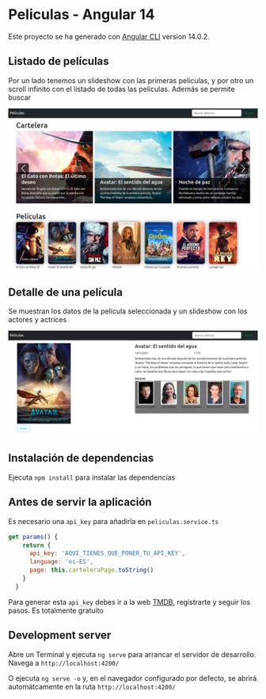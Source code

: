 # Peliculas - Angular 14

Este proyecto se ha generado con [Angular CLI](https://github.com/angular/angular-cli) version 14.0.2.

## Listado de películas

Por un lado tenemos un slideshow con las primeras peliculas, y por otro un scroll infinito con el listado de todas las películas. Además se permite buscar

![Peliculas1](Peliculas1.png)

## Detalle de una película

Se muestran los datos de la película seleccionada y un slideshow con los actores y actrices

![Peliculas2](Peliculas2.png)

## Instalación de dependencias

Ejecuta `npm install` para instalar las dependencias

## Antes de servir la aplicación

Es necesario una `api_key` para añadirla en `peliculas.service.ts`

```js
get params() {
    return {
      api_key: 'AQUI_TIENES_QUE_PONER_TU_API_KEY',
      language: 'es-ES',
      page: this.carteleraPage.toString()
    }
  }
```

Para generar esta `api_key` debes ir a la web [TMDB](https://www.themoviedb.org/), registrarte y seguir los pasos. Es totalmente gratuito

## Development server

Abre un Terminal y ejecuta `ng serve` para arrancar el servidor de desarrollo. Navega a `http://localhost:4200/`

O ejecuta `ng serve -o` y, en el navegador configurado por defecto, se abrirá automátcamente en la ruta `http://localhost:4200/`



